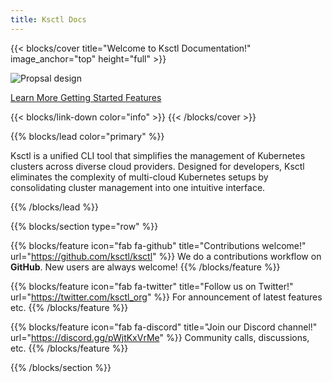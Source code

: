 ```yaml
---
title: Ksctl Docs
---
```


{{< blocks/cover title="Welcome to Ksctl Documentation!" image_anchor="top" height="full" >}}

![Propsal design](/img/ksctl-logo.svg)

<a class="btn btn-lg btn-primary me-3 mb-4" href="docs/">
  Learn More <i class="fas fa-arrow-alt-circle-right ms-2"></i>
</a>
<a class="btn btn-lg btn-secondary me-3 mb-4" href="docs/getting-started/">
  Getting Started <i class="fab fa-github ms-2 "></i>
</a>
</a>
<a class="btn btn-lg btn-secondary me-3 mb-4" href="docs/features/">
  Features <i class="fa-sharp-duotone fa-solid fa-feather"></i>
</a>


{{< blocks/link-down color="info" >}}
{{< /blocks/cover >}}

{{% blocks/lead color="primary" %}}

Ksctl is a unified CLI tool that simplifies the management of Kubernetes clusters across diverse cloud providers. Designed for developers, Ksctl eliminates the complexity of multi-cloud Kubernetes setups by consolidating cluster management into one intuitive interface.

{{% /blocks/lead %}}

<!-- for the icons refer https://fontawesome.com/ -->

<!-- {{% blocks/section %}} -->
<!-- Problems in the Ecosystem -->
<!-- {.h1 .text-center} -->
<!---->
<!-- **Limited Customizability** -->
<!-- {.text-center} -->
<!---->
<!---->
<!-- **Multiple CLI Tools thus causing fragmentation** -->
<!-- {.text-center} -->
<!---->
<!-- **Users becomming dependent on a lot of tools instead of using a single tool** -->
<!-- {.text-center} -->
<!-- {{% /blocks/section %}} -->
<!---->
<!---->
<!---->
<!-- {{% blocks/section color="dark" type="row" %}} -->
<!-- {{% blocks/feature icon="fa-gauge-high" title="Fast" %}} -->
<!-- Creates Cloud-Managed or Self-managed HA cluster ~5 minutes -->
<!-- {{% /blocks/feature %}} -->
<!---->
<!-- {{% blocks/feature icon="fa-feather-pointed" title="Fast" %}} -->
<!-- No Dependencies. -->
<!-- Install and Ready to go! -->
<!-- {{% /blocks/feature %}} -->
<!---->
<!-- {{% blocks/feature icon="fa-wrench" title="Customizability" %}} -->
<!-- From Managed to Self-Managed -->
<!---->
<!-- From CNI Plugins to Pre-installed apps -->
<!-- {{% /blocks/feature %}} -->
<!---->
<!---->
<!-- {{% /blocks/section %}} -->
<!---->
<!---->

{{% blocks/section type="row" %}}

{{% blocks/feature icon="fab fa-github" title="Contributions welcome!"
    url="https://github.com/ksctl/ksctl" %}}
We do a contributions workflow on **GitHub**. New users are always welcome!
{{% /blocks/feature %}}

{{% blocks/feature icon="fab fa-twitter" title="Follow us on Twitter!"
    url="https://twitter.com/ksctl_org" %}}
For announcement of latest features etc.
{{% /blocks/feature %}}

{{% blocks/feature icon="fab fa-discord" title="Join our Discord channel!"
    url="https://discord.gg/pWjtKxVrMe" %}}
Community calls, discussions, etc.
{{% /blocks/feature %}}

{{% /blocks/section %}}
